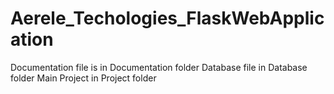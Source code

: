 # Aerele_Techologies_FlaskWebApplication
Documentation file is in Documentation folder
Database file in Database folder
Main Project in Project folder
